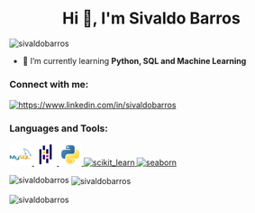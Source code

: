 <h1 align="center">Hi 👋, I'm Sivaldo Barros</h1>
<p align="left"> <img src="https://komarev.com/ghpvc/?username=sivaldobarros&label=Profile%20views&color=0e75b6&style=flat" alt="sivaldobarros" /> </p>

- 🌱 I’m currently learning **Python, SQL and Machine Learning**

<h3 align="left">Connect with me:</h3>
<p align="left">
<a href="https://linkedin.com/in/https://www.linkedin.com/in/sivaldobarros" target="blank"><img align="center" src="https://raw.githubusercontent.com/rahuldkjain/github-profile-readme-generator/master/src/images/icons/Social/linked-in-alt.svg" alt="https://www.linkedin.com/in/sivaldobarros" height="30" width="40" /></a>
</p>

<h3 align="left">Languages and Tools:</h3>
<p align="left"> <a href="https://www.mysql.com/" target="_blank" rel="noreferrer"> <img src="https://raw.githubusercontent.com/devicons/devicon/master/icons/mysql/mysql-original-wordmark.svg" alt="mysql" width="40" height="40"/> </a> <a href="https://pandas.pydata.org/" target="_blank" rel="noreferrer"> <img src="https://raw.githubusercontent.com/devicons/devicon/2ae2a900d2f041da66e950e4d48052658d850630/icons/pandas/pandas-original.svg" alt="pandas" width="40" height="40"/> </a> <a href="https://www.python.org" target="_blank" rel="noreferrer"> <img src="https://raw.githubusercontent.com/devicons/devicon/master/icons/python/python-original.svg" alt="python" width="40" height="40"/> </a> <a href="https://scikit-learn.org/" target="_blank" rel="noreferrer"> <img src="https://upload.wikimedia.org/wikipedia/commons/0/05/Scikit_learn_logo_small.svg" alt="scikit_learn" width="40" height="40"/> </a> <a href="https://seaborn.pydata.org/" target="_blank" rel="noreferrer"> <img src="https://seaborn.pydata.org/_images/logo-mark-lightbg.svg" alt="seaborn" width="40" height="40"/> </a> </p>

<p><img align="left" src="https://github-readme-stats.vercel.app/api/top-langs?username=sivaldobarros&show_icons=true&locale=en&layout=compact" alt="sivaldobarros" /></p>

<p>&nbsp;<img align="center" src="https://github-readme-stats.vercel.app/api?username=sivaldobarros&show_icons=true&locale=en" alt="sivaldobarros" /></p>

<p><img align="center" src="https://github-readme-streak-stats.herokuapp.com/?user=sivaldobarros&" alt="sivaldobarros" /></p>

